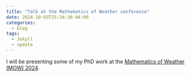 ```yaml
---
title: "Talk at the Mathematics of Weather conference"
date: 2024-10-03T15:34:30-04:00
categories:
  - blog
tags:
  - Jekyll
  - update
---
```


I will be presenting some of my PhD work at the [Mathematics of Weather (MOW) 2024](https://tpchange.de/meetings/4310-2/).

